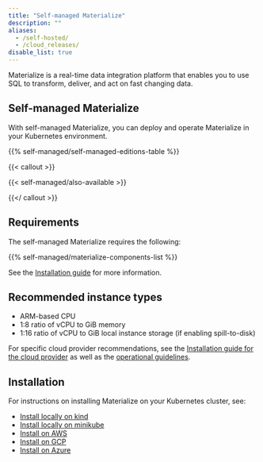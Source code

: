 ```yaml
---
title: "Self-managed Materialize"
description: ""
aliases:
  - /self-hosted/
  - /cloud_releases/
disable_list: true
---
```


Materialize is a real-time data integration platform that enables you to use SQL
to transform, deliver, and act on fast changing data.

## Self-managed Materialize

With self-managed Materialize, you can deploy and operate Materialize in your
Kubernetes environment.

{{% self-managed/self-managed-editions-table %}}

{{< callout >}}

{{< self-managed/also-available >}}

{{</ callout >}}

## Requirements

The self-managed Materialize requires the following:

{{% self-managed/materialize-components-list %}}

See the [Installation guide](/installation/) for more information.

## Recommended instance types

- ARM-based CPU
- 1:8 ratio of vCPU to GiB memory
- 1:16 ratio of vCPU to GiB local instance storage (if enabling spill-to-disk)

For specific cloud provider recommendations, see the [Installation guide for the
cloud provider](/installation/) as well as the [operational guidelines](/installation/operational-guidelines/).

## Installation

For instructions on installing Materialize on your Kubernetes cluster, see:

- [Install locally on kind](/installation/install-on-local-kind/)
- [Install locally on
  minikube](/installation/install-on-local-minikube/)
- [Install on AWS](/installation/install-on-aws/)
- [Install on GCP](/installation/install-on-gcp/)
- [Install on Azure](/installation/install-on-azure/)
